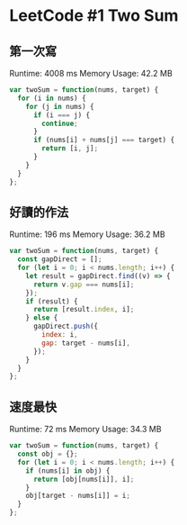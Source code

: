 # LeetCode #1 Two Sum

## 第一次寫

Runtime: 4008 ms
Memory Usage: 42.2 MB

```javascript
var twoSum = function(nums, target) {
  for (i in nums) {
    for (j in nums) {
      if (i === j) {
        continue;
      }
      if (nums[i] + nums[j] === target) {
        return [i, j];
      }
    }
  }
};
```

## 好讀的作法

Runtime: 196 ms
Memory Usage: 36.2 MB

```javascript
var twoSum = function(nums, target) {
  const gapDirect = [];
  for (let i = 0; i < nums.length; i++) {
    let result = gapDirect.find((v) => {
      return v.gap === nums[i];
    });
    if (result) {
      return [result.index, i];
    } else {
      gapDirect.push({
        index: i,
        gap: target - nums[i],
      });
    }
  }
};
```

## 速度最快

Runtime: 72 ms
Memory Usage: 34.3 MB

```javascript
var twoSum = function(nums, target) {
  const obj = {};
  for (let i = 0; i < nums.length; i++) {
    if (nums[i] in obj) {
      return [obj[nums[i]], i];
    }
    obj[target - nums[i]] = i;
  }
};
```
